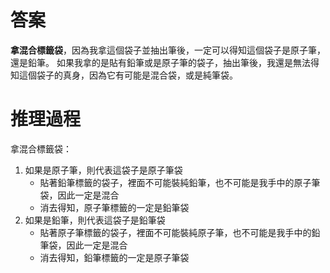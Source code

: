 # 答案
**拿混合標籤袋**，因為我拿這個袋子並抽出筆後，一定可以得知這個袋子是原子筆，還是鉛筆。
如果我拿的是貼有鉛筆或是原子筆的袋子，抽出筆後，我還是無法得知這個袋子的真身，因為它有可能是混合袋，或是純筆袋。

# 推理過程
拿混合標籤袋：
1. 如果是原子筆，則代表這袋子是原子筆袋
   - 貼著鉛筆標籤的袋子，裡面不可能裝純鉛筆，也不可能是我手中的原子筆袋，因此一定是混合
   - 消去得知，原子筆標籤的一定是鉛筆袋
2. 如果是鉛筆，則代表這袋子是鉛筆袋
   - 貼著原子筆標籤的袋子，裡面不可能裝純原子筆，也不可能是我手中的鉛筆袋，因此一定是混合
   - 消去得知，鉛筆標籤的一定是原子筆袋